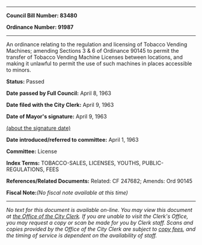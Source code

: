

********

**Council Bill Number: 83480**
   
**Ordinance Number: 91987**
********

 An ordinance relating to the regulation and licensing of Tobacco Vending Machines; amending Sections 3 & 6 of Ordinance 90145 to permit the transfer of Tobacco Vending Machine Licenses between locations, and making it unlawful to permit the use of such machines in places accessible to minors.

**Status:** Passed
   
**Date passed by Full Council:** April 8, 1963
   
**Date filed with the City Clerk:** April 9, 1963
   
**Date of Mayor's signature:** April 9, 1963
   
[(about the signature date)](/~public/approvaldate.htm)
   
   
   
**Date introduced/referred to committee:** April 1, 1963
   
**Committee:** License
   
   
**Index Terms:** TOBACCO-SALES, LICENSES, YOUTHS, PUBLIC-REGULATIONS, FEES

**References/Related Documents:** Related: CF 247682; Amends: Ord 90145

**Fiscal Note:**_(No fiscal note available at this time)_
********

_No text for this document is available on-line. You may view this document at [the Office of the City Clerk](http://www.seattle.gov/leg/clerk/contactUs.htm). If you are unable to visit the Clerk's Office, you may request a copy or scan be made for you by Clerk staff. Scans and copies provided by the Office of the City Clerk are subject to [copy fees](http://clerk.seattle.gov/~public/clerkfees.htm), and the timing of service is dependent on the availability of staff._

